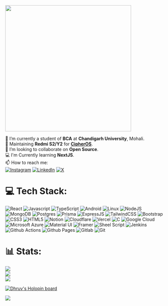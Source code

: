<div> 
  <img width="400" src="https://readme-typing-svg.herokuapp.com?font=JetBrains+Mono&weight=600&size=30&duration=3000&pause=1000&color=2AF7B4&random=false&width=435&lines=Hi%2C+I'm+Dhruv%F0%9F%91%8B;Let's+Connect!"/>
</div>

🏫 I’m currently a student of **BCA** at **Chandigarh University**, Mohali.<br>
📱 Maintaining **Redmi S2/Y2** for [**CipherOS**](https://github.com/CipherOS). <br>
👯 I’m looking to collaborate on **Open Source**.<br>
💻 I'm Currently learning **NextJS**.<br>
📫 How to reach me:<br>
[![Instagram](https://img.shields.io/badge/Instagram-%23E4405F.svg?logo=Instagram&logoColor=white)](https://instagram.com/dhruvkumar_1805) [![LinkedIn](https://img.shields.io/badge/LinkedIn-%230077B5.svg?logo=linkedin&logoColor=white)](https://linkedin.com/in/dhruvkumar1805) [![X](https://img.shields.io/badge/X-black.svg?logo=X&logoColor=white)](https://x.com/dhruvkumar1805)

# 💻 Tech Stack:

![React](https://img.shields.io/badge/React-20232A?style=for-the-badge&logo=react&logoColor=61DAFB) ![Javascript](https://img.shields.io/badge/JavaScript-323330?style=for-the-badge&logo=javascript&logoColor=F7DF1E) ![TypeScript](https://img.shields.io/badge/typescript-%23007ACC.svg?style=for-the-badge&logo=typescript&logoColor=white) ![Android](https://img.shields.io/badge/Android-3DDC84?style=for-the-badge&logo=android&logoColor=white) ![Linux](https://img.shields.io/badge/Linux-FCC624?style=for-the-badge&logo=linux&logoColor=black) ![NodeJS](https://img.shields.io/badge/Node%20js-339933?style=for-the-badge&logo=nodedotjs&logoColor=white)
![MongoDB](https://img.shields.io/badge/MongoDB-%234ea94b.svg?style=for-the-badge&logo=mongodb&logoColor=white)
![Postgres](https://img.shields.io/badge/postgres-%23316192.svg?style=for-the-badge&logo=postgresql&logoColor=white)
![Prisma](https://img.shields.io/badge/Prisma-3982CE?style=for-the-badge&logo=Prisma&logoColor=white)
![ExpressJS](https://img.shields.io/badge/Express%20js-000000?style=for-the-badge&logo=express&logoColor=white) ![TailwindCSS](https://img.shields.io/badge/tailwindcss-%2338B2AC.svg?style=for-the-badge&logo=tailwind-css&logoColor=white) ![Bootstrap](https://img.shields.io/badge/Bootstrap-563D7C?style=for-the-badge&logo=bootstrap&logoColor=white) ![CSS3](https://img.shields.io/badge/CSS3-1572B6?style=for-the-badge&logo=css3&logoColor=white) ![HTML5](https://img.shields.io/badge/HTML5-E34F26?style=for-the-badge&logo=html5&logoColor=white) ![Notion](https://img.shields.io/badge/Notion-000000?style=for-the-badge&logo=notion&logoColor=white) ![Cloudflare](https://img.shields.io/badge/Cloudflare-F38020?style=for-the-badge&logo=Cloudflare&logoColor=white) ![Vercel](https://img.shields.io/badge/Vercel-000000?style=for-the-badge&logo=vercel&logoColor=white) ![C](https://img.shields.io/badge/C-00599C?style=for-the-badge&logo=c&logoColor=white) ![Google Cloud](https://img.shields.io/badge/Google_Cloud-4285F4?style=for-the-badge&logo=google-cloud&logoColor=white) ![Microsoft Azure](https://img.shields.io/badge/microsoft%20azure-0089D6?style=for-the-badge&logo=microsoft-azure&logoColor=white) ![Material UI](https://img.shields.io/badge/Material%20UI-007FFF?style=for-the-badge&logo=mui&logoColor=white) ![Framer](https://img.shields.io/badge/Framer-black?style=for-the-badge&logo=framer&logoColor=blue) ![Sheel Script](https://img.shields.io/badge/Shell_Script-121011?style=for-the-badge&logo=gnu-bash&logoColor=white) ![Jenkins](https://img.shields.io/badge/Jenkins-D24939?style=for-the-badge&logo=Jenkins&logoColor=white) ![Github Actions](https://img.shields.io/badge/Github%20Actions-282a2e?style=for-the-badge&logo=githubactions&logoColor=367cfe) ![Github Pages](https://img.shields.io/badge/GitHub%20Pages-222222?style=for-the-badge&logo=GitHub%20Pages&logoColor=white) ![Gitlab](https://img.shields.io/badge/GitLab-330F63?style=for-the-badge&logo=gitlab&logoColor=white) ![Git](https://img.shields.io/badge/GIT-E44C30?style=for-the-badge&logo=git&logoColor=white)

# 📊 Stats:

![](https://github-readme-stats.vercel.app/api?username=dhruvkumar1805&theme=dark&hide_border=false&include_all_commits=false&count_private=false)<br/>
![](https://github-readme-streak-stats.herokuapp.com/?user=dhruvkumar1805&theme=dark&hide_border=false)<br/>
![](https://github-readme-stats.vercel.app/api/top-langs/?username=dhruvkumar1805&theme=dark&hide_border=false&include_all_commits=false&count_private=false&layout=compact)

[![Dhruv's Holopin board](https://holopin.me/dhruvchhura)](https://holopin.io/@dhruvchhura)

![](https://komarev.com/ghpvc/?username=dhruvkumar1805)
